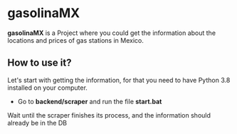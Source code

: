 # gasolinaMX
**gasolinaMX** is a Project where you could get the information about the locations and prices of gas stations in Mexico.

## How to use it?
Let's start with getting the information, for that you need to have Python 3.8 installed on your computer.

- Go to **backend/scraper** and run the file **start.bat** 

Wait until the scraper finishes its process, and the information should already be in the DB
